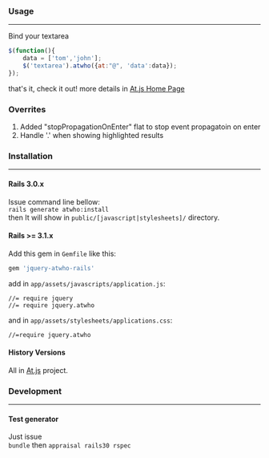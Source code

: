 ### Usage
---
Bind your textarea

```javascript
$(function(){
    data = ['tom','john'];
    $('textarea').atwho({at:"@", 'data':data});
});
```

that's it, check it out!
more details in [At.js Home Page](http://ichord.github.com/At.js/)

### Overrites
1. Added "stopPropagationOnEnter" flat to stop event propagatoin on enter
2. Handle '.' when showing highlighted results

### Installation
---
#### Rails 3.0.x
Issue command line bellow:  
`rails generate atwho:install`  
then It will show in `public/[javascript|stylesheets]/` directory.

#### Rails >= 3.1.x
Add this gem in `Gemfile` like this:

```ruby
gem 'jquery-atwho-rails'
```

add in `app/assets/javascripts/application.js`:

```
//= require jquery
//= require jquery.atwho
```

and in `app/assets/stylesheets/applications.css`:

``` 
//=require jquery.atwho
```

#### History Versions 
All in [At.js](https://github.com/ichord/At.js) project.

### Development
---
#### Test generator
Just issue  
`bundle` then `appraisal rails30 rspec`
